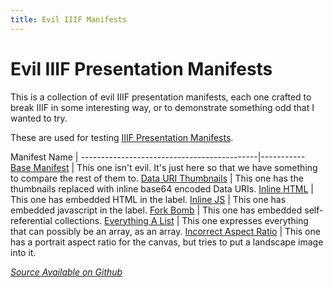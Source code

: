 ```yaml
---
title: Evil IIIF Manifests
---
```


# Evil IIIF Presentation Manifests

This is a collection of evil IIIF presentation manifests, each one crafted to break IIIF in some interesting way, or to demonstrate something odd that I wanted to try.

These are used for testing  [IIIF Presentation Manifests](http://iiif.io/api/presentation/2.1/).

Manifest Name                               |
--------------------------------------------|-----------
[Base Manifest](/iiif/garden/manifest.json) | This one isn't evil.  It's just here so that we have something to compare the rest of them to.
[Data URI Thumbnails](/iiif/garden/data_uri.json)  | This one has the thumbnails replaced with inline base64 encoded Data URIs.
[Inline HTML](/iiif/garden/inline_html.json) | This one has embedded HTML in the label.
[Inline JS](/iiif/garden/inline_js.json) | This one has embedded javascript in the label.
[Fork Bomb](/iiif/garden/fork.json) | This one has embedded self-referential collections.
[Everything A List](/iiif/garden/everything_a_list.json) | This one expresses everything that can possibly be an array, as an array.
[Incorrect Aspect Ratio](/iiif/garden/scaled.json) | This one has a portrait aspect ratio for the canvas, but tries to put a landscape image into it.




*[Source Available on Github](https://github.com/workergnome/evil_manifests)*
